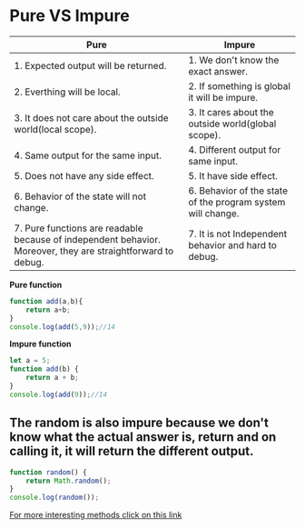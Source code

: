 # Pure VS Impure
| Pure                                                                                                         | Impure                                                      |
| ------------------------------------------------------------------------------------------------------------ | ----------------------------------------------------------- |
| 1. Expected output will be returned.                                                                         | 1. We don't know the exact answer.                          |
| 2. Everthing will be local.                                                                                  | 2. If something is global it will be impure.                |
| 3. It does not care about the outside world(local scope).                                                    | 3. It cares about the outside world(global scope).          |
| 4. Same output for the same input.                                                                           | 4. Different output for same input.                         |
| 5. Does not have any side effect.                                                                            | 5. It have side effect.                                     |
| 6. Behavior of the state will not change.                                                                    | 6. Behavior of the state of the program system will change. |
| 7. Pure functions are readable because of independent behavior. Moreover, they are straightforward to debug. | 7. It is not Independent behavior and hard to debug.        |

**Pure  function**
```JavaScript
function add(a,b){
    return a+b;
}
console.log(add(5,9));//14
```

**Impure function**
```JavaScript
let a = 5;
function add(b) {
    return a + b;
}
console.log(add(9));//14
```
## The random is also impure because we don't know what the actual answer is, return and on calling it, it will return the different output.

```JavaScript
function random() {
    return Math.random();
}
console.log(random());
```
[For more interesting methods click on this link](../js/1.pure%20vs%20impure.js)